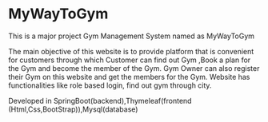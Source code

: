# MyWayToGym
This is a major project Gym Management System named as MyWayToGym


 The main objective of this website is to provide platform that is convenient for customers through which Customer
can find out Gym ,Book a plan for the Gym and become the member of the Gym. Gym Owner can also register
their Gym on this website and get the members for the Gym. Website has functionalities like role based login, find
out gym through city.



Developed in SpringBoot(backend),Thymeleaf(frontend (Html,Css,BootStrap)),Mysql(database)
